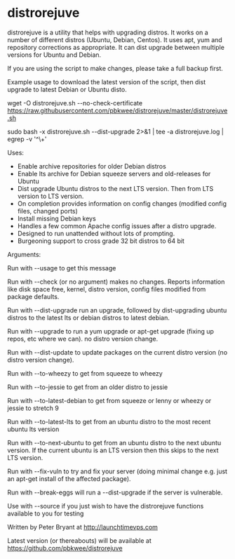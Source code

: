 # distrorejuve

distrorejuve is a utility that helps with upgrading distros. It works on a number of different distros (Ubuntu, 
Debian, Centos). It uses apt, yum and repository corrections as appropriate. It can dist upgrade between 
multiple versions for Ubuntu and Debian.

If you are using the script to make changes, please take a full backup first.

Example usage to download the latest version of the script, then dist upgrade to latest Debian or Ubuntu disto. 

wget -O distrorejuve.sh --no-check-certificate https://raw.githubusercontent.com/pbkwee/distrorejuve/master/distrorejuve.sh

sudo bash -x distrorejuve.sh --dist-upgrade 2>&1 | tee -a distrorejuve.log | egrep -v '^\\+'

Uses:
- Enable archive repositories for older Debian distros
- Enable lts archive for Debian squeeze servers and old-releases for Ubuntu
- Dist upgrade Ubuntu distros to the next LTS version.  Then from LTS version to LTS version.
- On completion provides information on config changes (modified config files, changed ports)
- Install missing Debian keys
- Handles a few common Apache config issues after a distro upgrade.
- Designed to run unattended without lots of prompting.
- Burgeoning support to cross grade 32 bit distros to 64 bit

Arguments:
  
Run with --usage to get this message

Run with --check (or no argument) makes no changes.  Reports information like disk space free, kernel, distro version, config files modified from package defaults.

Run with --dist-upgrade run an upgrade, followed by dist-upgrading ubuntu distros to the latest lts or debian distros to latest debian.

Run with --upgrade to run a yum upgrade or apt-get upgrade (fixing up repos, etc where we can).  no distro version change.

Run with --dist-update to update packages on the current distro version (no distro version change).

Run with --to-wheezy to get from squeeze to wheezy

Run with --to-jessie to get from an older distro to jessie

Run with --to-latest-debian to get from squeeze or lenny or wheezy or jessie to stretch 9

Run with --to-latest-lts to get from an ubuntu distro to the most recent ubuntu lts version

Run with --to-next-ubuntu to get from an ubuntu distro to the next ubuntu version.  If the current ubuntu is an LTS version then this skips to the next LTS version.

Run with --fix-vuln to try and fix your server (doing minimal change e.g. just an apt-get install of the affected package).

Run with --break-eggs will run a --dist-upgrade if the server is vulnerable.

Use with --source if you just wish to have the distrorejuve functions available to you for testing

Written by Peter Bryant at http://launchtimevps.com

Latest version (or thereabouts) will be available at https://github.com/pbkwee/distrorejuve

